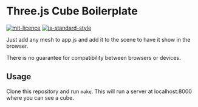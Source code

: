 # Three.js Cube Boilerplate

[![mit-licence](http://img.shields.io/:license-mit-blue.svg)](http://opensource.org/licenses/MIT) [![js-standard-style](https://img.shields.io/badge/code%20style-standard-brightgreen.svg?style=flat)](https://github.com/feross/standard)

Just add any mesh to app.js and add it to the scene to have it show in the browser.

There is no guarantee for compatibility between browsers or devices.

## Usage
Clone this repository and run ```make```.
This will run a server at localhost:8000 where you can see a cube.
